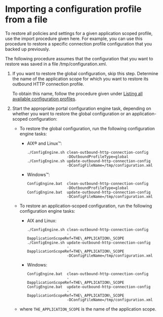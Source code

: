 # Importing a configuration profile from a file

To restore all policies and settings for a given application scoped profile, use the import procedure given here. For example, you can use this procedure to restore a specific connection profile configuration that you backed up previously.

The following procedure assumes that the configuration that you want to restore was saved in a file /tmp/configuration.xml.

1.  If you want to restore the global configuration, skip this step. Determine the name of the application scope for which you want to restore its outbound HTTP connection profile.

    To obtain this name, follow the procedure given under [Listing all available configuration profiles](outbhttp_cfgsmptsk_list_all_cfg_prfls.md).

2.  Start the appropriate portal configuration engine task, depending on whether you want to restore the global configuration or an application-scoped configuration:

    -   To restore the global configuration, run the following configuration engine tasks:
        -   AIX® and Linux™:

            ```
            ./ConfigEngine.sh clean-outbound-http-connection-config 
                              -DOutboundProfileType=global 
            ./ConfigEngine.sh update-outbound-http-connection-config
                              -DConfigFileName=/tmp/configuration.xml
            ```

        -   Windows™:

            ```
            ConfigEngine.bat  clean-outbound-http-connection-config 
                              -DOutboundProfileType=global 
            ConfigEngine.bat  update-outbound-http-connection-config
                              -DConfigFileName=/tmp/configuration.xml
            ```

    -   To restore an application-scoped configuration, run the following configuration engine tasks:
        -   AIX and Linux:

            ```
            ./ConfigEngine.sh clean-outbound-http-connection-config 
                              -DapplicationScopeRef=THE\_APPLICATION\_SCOPE
            ./ConfigEngine.sh update-outbound-http-connection-config 
                              -DapplicationScopeRef=THE\_APPLICATION\_SCOPE
                              -DConfigFileName=/tmp/configuration.xml
            ```

        -   Windows:

            ```
            ConfigEngine.bat  clean-outbound-http-connection-config 
                              -DapplicationScopeRef=THE\_APPLICATION\_SCOPE
            ConfigEngine.bat  update-outbound-http-connection-config 
                              -DapplicationScopeRef=THE\_APPLICATION\_SCOPE
                              -DConfigFileName=/tmp/configuration.xml
            ```

    -   where `THE_APPLICATION_SCOPE` is the name of the application scope.


